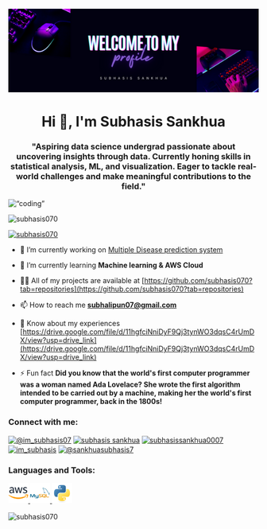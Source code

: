 ![logo](https://github.com/subhasis070/subhasis070/blob/main/myprofile.png)
<h1 align="center">Hi 👋, I'm Subhasis Sankhua</h1>
<h3 align="center">"Aspiring data science undergrad passionate about uncovering insights through data. Currently honing skills in statistical analysis, ML, and visualization. Eager to tackle real-world challenges and make meaningful contributions to the field."</h3>

<img align=“right” alt=“coding” width=“400” src=“https://camo.githubusercontent.com/19db51af5f90f1b152bc0b9078f5fe97053955be5074f03f17019c70345bdcdb/68747470733a2f2f6d69726f2e6d656469756d2e636f6d2f6d61782f313336302f302a37513379765349765f7430696f4a2d5a2e676966”>

<p align="left"> <img src="https://komarev.com/ghpvc/?username=subhasis070&label=Profile%20views&color=0e75b6&style=flat" alt="subhasis070" /> </p>

<p align="left"> <a href="https://github.com/ryo-ma/github-profile-trophy"><img src="https://github-profile-trophy.vercel.app/?username=subhasis070" alt="subhasis070" /></a> </p>

- 🔭 I’m currently working on [Multiple Disease prediction system](https://github.com/subhasis070/Multiple-Disease-prediction)

- 🌱 I’m currently learning **Machine learning & AWS Cloud**

- 👨‍💻 All of my projects are available at [https://github.com/subhasis070?tab=repositories](https://github.com/subhasis070?tab=repositories)

- 📫 How to reach me **subhalipun07@gmail.com**

- 📄 Know about my experiences [https://drive.google.com/file/d/11hgfciNniDyF9Qj3tynWO3dqsC4rUmDX/view?usp=drive_link](https://drive.google.com/file/d/11hgfciNniDyF9Qj3tynWO3dqsC4rUmDX/view?usp=drive_link)

- ⚡ Fun fact **Did you know that the world's first computer programmer was a woman named Ada Lovelace? She wrote the first algorithm intended to be carried out by a machine, making her the world's first computer programmer, back in the 1800s!**

<h3 align="left">Connect with me:</h3>
<p align="left">
<a href="https://twitter.com/@im_subhasis07" target="blank"><img align="center" src="https://raw.githubusercontent.com/rahuldkjain/github-profile-readme-generator/master/src/images/icons/Social/twitter.svg" alt="@im_subhasis07" height="30" width="40" /></a>
<a href="https://linkedin.com/in/subhasis sankhua" target="blank"><img align="center" src="https://raw.githubusercontent.com/rahuldkjain/github-profile-readme-generator/master/src/images/icons/Social/linked-in-alt.svg" alt="subhasis sankhua" height="30" width="40" /></a>
<a href="https://kaggle.com/subhasissankhua0007" target="blank"><img align="center" src="https://raw.githubusercontent.com/rahuldkjain/github-profile-readme-generator/master/src/images/icons/Social/kaggle.svg" alt="subhasissankhua0007" height="30" width="40" /></a>
<a href="https://instagram.com/im_subhasis" target="blank"><img align="center" src="https://raw.githubusercontent.com/rahuldkjain/github-profile-readme-generator/master/src/images/icons/Social/instagram.svg" alt="im_subhasis" height="30" width="40" /></a>
<a href="https://www.hackerrank.com/@sankhuasubhasis7" target="blank"><img align="center" src="https://raw.githubusercontent.com/rahuldkjain/github-profile-readme-generator/master/src/images/icons/Social/hackerrank.svg" alt="@sankhuasubhasis7" height="30" width="40" /></a>
</p>

<h3 align="left">Languages and Tools:</h3>
<p align="left"> <a href="https://aws.amazon.com" target="_blank" rel="noreferrer"> <img src="https://raw.githubusercontent.com/devicons/devicon/master/icons/amazonwebservices/amazonwebservices-original-wordmark.svg" alt="aws" width="40" height="40"/> </a> <a href="https://www.mysql.com/" target="_blank" rel="noreferrer"> <img src="https://raw.githubusercontent.com/devicons/devicon/master/icons/mysql/mysql-original-wordmark.svg" alt="mysql" width="40" height="40"/> </a> <a href="https://www.python.org" target="_blank" rel="noreferrer"> <img src="https://raw.githubusercontent.com/devicons/devicon/master/icons/python/python-original.svg" alt="python" width="40" height="40"/> </a> </p>

<p><img align="center" src="https://github-readme-stats.vercel.app/api/top-langs?username=subhasis070&show_icons=true&locale=en&layout=compact" alt="subhasis070" /></p>
